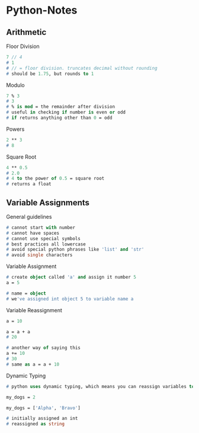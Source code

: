 # Python-Notes

## Arithmetic

Floor Division

```p
7 // 4
# 1
# // = floor division. truncates decimal without rounding
# should be 1.75, but rounds to 1
```

Modulo

```p
7 % 3
# 3
# % is mod = the remainder after division
# useful in checking if number is even or odd
# if returns anything other than 0 = odd
```

Powers

```p
2 ** 3
# 8
```

Square Root

```p
4 ** 0.5
# 2.0
# 4 to the power of 0.5 = square root
# returns a float
```

## Variable Assignments

General guidelines

```p
# cannot start with number
# cannot have spaces
# cannot use special symbols
# best practices all lowercase
# avoid special python phrases like 'list' and 'str'
# avoid single characters
```

Variable Assignment

```p
# create object called 'a' and assign it number 5
a = 5

# name = object
# we've assigned int object 5 to variable name a
```

Variable Reassignment

```p
a = 10

a = a + a
# 20

# another way of saying this
a += 10
# 30
# same as a = a + 10
```

Dynamic Typing

```p
# python uses dynamic typing, which means you can reassign variables to different data types

my_dogs = 2

my_dogs = ['Alpha', 'Bravo']

# initially assigned an int
# reassigned as string
```



